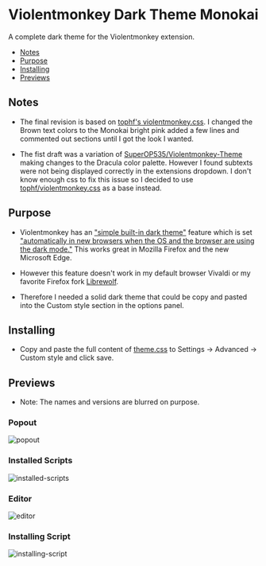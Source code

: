 # Violentmonkey Dark Theme Monokai
A complete dark theme for the Violentmonkey extension.

- [Notes](#notes)
- [Purpose](#purpose)
- [Installing](#installing)
- [Previews](#previews)

## Notes
- The final revision is based on [tophf's violentmonkey.css](https://gist.github.com/tophf/cc109b0ba5cb98353c9ea51579c85ae2). I changed the Brown text colors to the Monokai bright pink added a few lines and commented out sections until I got the look I wanted.

- The fist draft was a variation of [SuperOP535/Violentmonkey-Theme](https://github.com/SuperOP535/Violentmonkey-Theme) making changes to the Dracula color palette. However I found subtexts were not being displayed correctly in the extensions dropdown. I don't know enough css to fix this issue so I decided to use [tophf/violentmonkey.css](https://gist.github.com/tophf/cc109b0ba5cb98353c9ea51579c85ae2) as a base instead.

## Purpose
- Violentmonkey has an ["simple built-in dark theme"](https://github.com/violentmonkey/violentmonkey/issues/456#issuecomment-536090171Violentmonkey) feature which is set ["automatically in new browsers when the OS and the browser are using the dark mode."](https://github.com/violentmonkey/violentmonkey/issues/456#issuecomment-536090171Violentmonkey) This works great in Mozilla Firefox and the new Microsoft Edge. 

- However this feature doesn't work in my default browser Vivaldi or my favorite Firefox fork [Librewolf](https://librewolf-community.gitlab.io).

- Therefore I needed a solid dark theme that could be copy and pasted into the Custom style section in the options panel.

## Installing
- Copy and paste the full content of [theme.css](https://raw.githubusercontent.com/BelArvardan/Violentmonkey-Theme-Monokai/master/theme.css) to Settings -> Advanced -> Custom style and click save.

## Previews
- Note: The names and versions are blurred on purpose.

### Popout
![popout](https://raw.githubusercontent.com/BelArvardan/Violentmonkey-Theme-Monokai/master/preview-popout.png)

### Installed Scripts
![installed-scripts](https://raw.githubusercontent.com/BelArvardan/Violentmonkey-Theme-Monokai/master/preview-installed-scripts.png)

### Editor
![editor](https://raw.githubusercontent.com/BelArvardan/Violentmonkey-Theme-Monokai/master/preview-editor.png)

### Installing Script
![installing-script](https://raw.githubusercontent.com/BelArvardan/Violentmonkey-Theme-Monokai/master/preview-installing-script.png)
